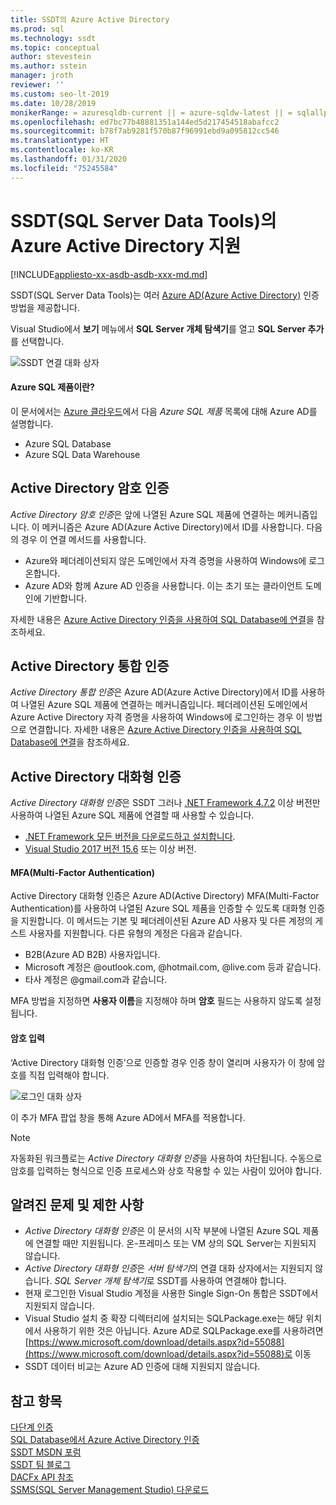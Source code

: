 ```yaml
---
title: SSDT의 Azure Active Directory
ms.prod: sql
ms.technology: ssdt
ms.topic: conceptual
author: stevestein
ms.author: sstein
manager: jroth
reviewer: ''
ms.custom: seo-lt-2019
ms.date: 10/28/2019
monikerRange: = azuresqldb-current || = azure-sqldw-latest || = sqlallproducts-allversions
ms.openlocfilehash: ed7bc77b48881351a144ed5d217454518abafcc2
ms.sourcegitcommit: b78f7ab9281f570b87f96991ebd9a095812cc546
ms.translationtype: HT
ms.contentlocale: ko-KR
ms.lasthandoff: 01/31/2020
ms.locfileid: "75245584"
---
```

# <a name="azure-active-directory-support-in-sql-server-data-tools-ssdt"></a>SSDT(SQL Server Data Tools)의 Azure Active Directory 지원

[!INCLUDE[appliesto-xx-asdb-asdb-xxx-md.md](../includes/appliesto-xx-asdb-asdw-xxx-md.md)]

SSDT(SQL Server Data Tools)는 여러 [Azure AD(Azure Active Directory)](https://docs.microsoft.com/azure/active-directory/active-directory-whatis) 인증 방법을 제공합니다.

Visual Studio에서 **보기** 메뉴에서 **SQL Server 개체 탐색기**를 열고 **SQL Server 추가**를 선택합니다.

![SSDT 연결 대화 상자](media/azure-active-directory/interactive.png)

#### <a name="which-azure-sql-products"></a>Azure SQL 제품이란?

이 문서에서는 [Azure 클라우드](https://azure.microsoft.com/)에서 다음 *Azure SQL 제품* 목록에 대해 Azure AD를 설명합니다.

- Azure SQL Database
- Azure SQL Data Warehouse

## <a name="active-directory-password-authentication"></a>Active Directory 암호 인증

*Active Directory 암호 인증*은 앞에 나열된 Azure SQL 제품에 연결하는 메커니즘입니다. 이 메커니즘은 Azure AD(Azure Active Directory)에서 ID를 사용합니다. 다음의 경우 이 연결 메서드를 사용합니다.

- Azure와 페더레이션되지 않은 도메인에서 자격 증명을 사용하여 Windows에 로그온합니다.
- Azure AD와 함께 Azure AD 인증을 사용합니다. 이는 초기 또는 클라이언트 도메인에 기반합니다.

자세한 내용은 [Azure Active Directory 인증을 사용하여 SQL Database에 연결](https://docs.microsoft.com/azure/sql-database/sql-database-aad-authentication)을 참조하세요.  

## <a name="active-directory-integrated-authentication"></a>Active Directory 통합 인증

*Active Directory 통합 인증*은 Azure AD(Azure Active Directory)에서 ID를 사용하여 나열된 Azure SQL 제품에 연결하는 메커니즘입니다. 페더레이션된 도메인에서 Azure Active Directory 자격 증명을 사용하여 Windows에 로그인하는 경우 이 방법으로 연결합니다. 자세한 내용은 [Azure Active Directory 인증을 사용하여 SQL Database에 연결](https://docs.microsoft.com/azure/sql-database/sql-database-aad-authentication)을 참조하세요.

## <a name="active-directory-interactive-authentication"></a>Active Directory 대화형 인증

*Active Directory 대화형 인증*은 SSDT 그러나 [.NET Framework 4.7.2](https://docs.microsoft.com/dotnet/api/?view=netframework-4.7.2) 이상 버전만 사용하여 나열된 Azure SQL 제품에 연결할 때 사용할 수 있습니다.

- [.NET Framework 모든 버전을 다운로드하고 설치합니다](https://www.microsoft.com/net/download/all).
- [Visual Studio 2017 버전 15.6](https://docs.microsoft.com/visualstudio/releasenotes/vs2017-relnotes) 또는 이상 버전.

#### <a name="multi-factor-authentication-mfa"></a>MFA(Multi-Factor Authentication)

Active Directory 대화형 인증은 Azure AD(Active Directory) MFA(Multi-Factor Authentication)를 사용하여 나열된 Azure SQL 제품을 인증할 수 있도록 대화형 인증을 지원합니다. 이 메서드는 기본 및 페더레이션된 Azure AD 사용자 및 다른 계정의 게스트 사용자를 지원합니다. 다른 유형의 계정은 다음과 같습니다.

- B2B(Azure AD B2B) 사용자입니다.
- Microsoft 계정은 @outlook.com, @hotmail.com, @live.com 등과 같습니다.
- 타사 계정은 @gmail.com과 같습니다.

MFA 방법을 지정하면 **사용자 이름**을 지정해야 하며 **암호** 필드는 사용하지 않도록 설정됩니다. 

#### <a name="password-entry"></a>암호 입력

‘Active Directory 대화형 인증’으로 인증할 경우 인증 창이 열리며 사용자가 이 창에 암호를 직접 입력해야 합니다. 

![로그인 대화 상자](media/azure-active-directory/sign-in.png)

이 추가 MFA 팝업 창을 통해 Azure AD에서 MFA를 적용합니다.

> [!NOTE]
> 자동화된 워크플로는 *Active Directory 대화형 인증*을 사용하여 차단됩니다. 수동으로 암호를 입력하는 형식으로 인증 프로세스와 상호 작용할 수 있는 사람이 있어야 합니다.

## <a name="known-issues-and-limitations"></a>알려진 문제 및 제한 사항

- *Active Directory 대화형 인증*은 이 문서의 시작 부분에 나열된 Azure SQL 제품에 연결할 때만 지원됩니다. 온-프레미스 또는 VM 상의 SQL Server는 지원되지 않습니다.
- *Active Directory 대화형 인증*은 *서버 탐색기*의 연결 대화 상자에서는 지원되지 않습니다. *SQL Server 개체 탐색기*로 SSDT를 사용하여 연결해야 합니다.
- 현재 로그인한 Visual Studio 계정을 사용한 Single Sign-On 통합은 SSDT에서 지원되지 않습니다.
- Visual Studio 설치 중 확장 디렉터리에 설치되는 SQLPackage.exe는 해당 위치에서 사용하기 위한 것은 아닙니다. Azure AD로 SQLPackage.exe를 사용하려면 [https://www.microsoft.com/download/details.aspx?id=55088](https://www.microsoft.com/download/details.aspx?id=55088)로 이동 
- SSDT 데이터 비교는 Azure AD 인증에 대해 지원되지 않습니다.  


## <a name="see-also"></a>참고 항목  

[다단계 인증](https://docs.microsoft.com/azure/sql-database/sql-database-ssms-mfa-authentication)  
[SQL Database에서 Azure Active Directory 인증 ](https://docs.microsoft.com/azure/sql-database/sql-database-aad-authentication-configure)  
[SSDT MSDN 포럼](https://social.msdn.microsoft.com/Forums/sqlserver/home?forum=ssdt)  
[SSDT 팀 블로그](https://blogs.msdn.com/b/ssdt/)  
[DACFx API 참조](https://msdn.microsoft.com/library/dn645454.aspx)  
[SSMS(SQL Server Management Studio) 다운로드](../ssms/download-sql-server-management-studio-ssms.md)  
